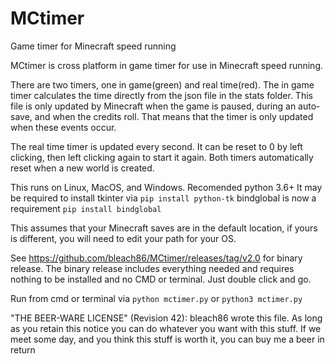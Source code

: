 # MCtimer
Game timer for Minecraft speed running

MCtimer is cross platform in game timer for use in Minecraft speed running. 

There are two timers, one in game(green) and real time(red).
The in game timer calculates the time directly from the json file in the stats folder. 
This file is only updated by Minecraft when the game is paused, during an auto-save, and when the credits roll.
That means that the timer is only updated when these events occur.

The real time timer is updated every second. It can be reset to 0 by left clicking, then left clicking again to start it again.
Both timers automatically reset when a new world is created.

This runs on Linux, MacOS, and Windows. Recomended python 3.6+
It may be required to install tkinter via `pip install python-tk`
bindglobal is now a requirement `pip install bindglobal`

This assumes that your Minecraft saves are in the default location, if yours is different, you will need to edit your path for your OS.

See https://github.com/bleach86/MCtimer/releases/tag/v2.0 for binary release. The binary release includes everything needed and requires nothing to be installed and no CMD or terminal. Just double click and go.

Run from cmd or terminal via `python mctimer.py` or `python3 mctimer.py`

"THE BEER-WARE LICENSE" (Revision 42):
bleach86 wrote this file. As long as you retain this notice you can do whatever you want with this stuff. If we meet some day, and you think this stuff is worth it, you can buy me a beer in return
